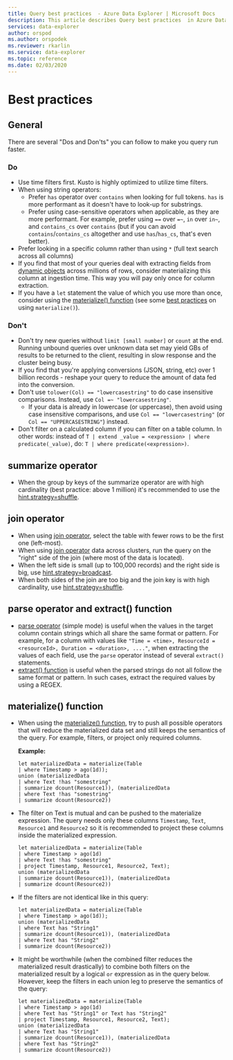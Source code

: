 ```yaml
---
title: Query best practices  - Azure Data Explorer | Microsoft Docs
description: This article describes Query best practices  in Azure Data Explorer.
services: data-explorer
author: orspod
ms.author: orspodek
ms.reviewer: rkarlin
ms.service: data-explorer
ms.topic: reference
ms.date: 02/03/2020
---
```

# Best practices 

## General

There are several "Dos and Don'ts" you can follow to make you query run faster.

### Do

*	Use time filters first. Kusto is highly optimized to utilize time filters.
*	When using string operators:
	*	Prefer `has` operator over `contains` when looking for full tokens. `has` is more performant as it doesn't have to look-up for substrings.
	*	Prefer using case-sensitive operators when applicable, as they are more performant. For example, prefer using `==` over `=~`, `in` over `in~`, and `contains_cs` over `contains` (but if you can avoid `contains`/`contains_cs` altogether and use `has`/`has_cs`, that's even better).
*	Prefer looking in a specific column rather than using `*` (full text search across all columns)
*   If you find that most of your queries deal with extracting fields from [dynamic objects](./scalar-data-types/dynamic.md) across millions of rows, consider
materializing this column at ingestion time. This way you will pay only once for column extraction.  
*   If you have a `let` statement the value of which you use more than once, consider using the [materialize() function](./materializefunction.md)
    (see some [best practices](#materialize-function) on using `materialize()`).

### Don't

*   Don't try new queries without `limit [small number]` or `count` at the end.
    Running unbound queries over unknown data set may yield GBs of results to be returned to the client, resulting in slow response and the cluster being busy.
*   If you find that you're applying conversions (JSON, string, etc) over 1 billion records - reshape your query to reduce the amount of data fed into the conversion.
*   Don't use `tolower(Col) == "lowercasestring"` to do case insensitive comparisons. Instead, use `Col =~ "lowercasestring"`.
    *   If your data is already in lowercase (or uppercase), then avoid using case insensitive comparisons, and use `Col == "lowercasestring"` (or `Col == "UPPERCASESTRING"`) instead.
*   Don't filter on a calculated column if you can filter on a table column. In other words: instead of `T | extend _value = <expression> | where predicate(_value)`, do: `T | where predicate(<expression>)`.

## summarize operator

*	When the group by keys of the summarize operator are with high cardinality (best practice: above 1 million) it's recommended to use the [hint.strategy=shuffle](./shufflequery.md).

## join operator

*   When using [join operator](./joinoperator.md), select the table with fewer rows to be the first one (left-most). 
*   When using [join operator](./joinoperator.md) data across clusters, run the query on the "right" side of the join (where most of the data is located).
*   When the left side is small (up to 100,000 records) and the right side is big, use [hint.strategy=broadcast](./broadcastjoin.md).
*   When both sides of the join are too big and the join key is with high cardinality, use [hint.strategy=shuffle](./shufflequery.md).
    
## parse operator and extract() function

*	[parse operator](./parseoperator.md) (simple mode) is useful when the values in the target column contain strings which all share the same format or pattern.
For example, for a column with values like  `"Time = <time>, ResourceId = <resourceId>, Duration = <duration>, ...."`, when extracting the values of each field, use the `parse` operator instead of several `extract()` statements.
*	[extract() function](./extractfunction.md) is useful when the parsed strings do not all follow the same format or pattern.
In such cases, extract the required values by using a REGEX.

## materialize() function

*	When using the [materialize() function](./materializefunction.md), try to push all possible operators that will reduce the materialized data set and still keeps the semantics of the query. For example, filters, or project only required columns.
    
    **Example:**

    ```kusto
    let materializedData = materialize(Table
    | where Timestamp > ago(1d));
    union (materializedData
    | where Text !has "somestring"
    | summarize dcount(Resource1)), (materializedData
    | where Text !has "somestring"
    | summarize dcount(Resource2))
    ```

* The filter on Text is mutual and can be pushed to the materialize expression.
    The query needs only these columns `Timestamp`, `Text`, `Resource1` and `Resource2` so it is recommended to project these columns inside the materialized expression.
    
    ```kusto
    let materializedData = materialize(Table
    | where Timestamp > ago(1d)
    | where Text !has "somestring"
    | project Timestamp, Resource1, Resource2, Text);
    union (materializedData
    | summarize dcount(Resource1)), (materializedData
    | summarize dcount(Resource2))
    ```
    
*	If the filters are not identical like in this query:  

    ```kusto
    let materializedData = materialize(Table
    | where Timestamp > ago(1d));
    union (materializedData
    | where Text has "String1"
    | summarize dcount(Resource1)), (materializedData
    | where Text has "String2"
    | summarize dcount(Resource2))
    ```

*	It might be worthwhile (when the combined filter reduces the materialized result drastically) to combine both filters on the materialized result by a logical `or` expression as in the query below. However, keep the filters in each union leg to preserve the semantics of the query:
     
    ```kusto
    let materializedData = materialize(Table
    | where Timestamp > ago(1d)
    | where Text has "String1" or Text has "String2"
    | project Timestamp, Resource1, Resource2, Text);
    union (materializedData
    | where Text has "String1"
    | summarize dcount(Resource1)), (materializedData
    | where Text has "String2"
    | summarize dcount(Resource2))
    ```
    